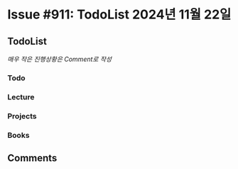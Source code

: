 # Issue #911: TodoList 2024년 11월 22일

## TodoList

*매우 작은 진행상황은 Comment로 작성*

### Todo  

### Lecture

### Projects

### Books


## Comments

